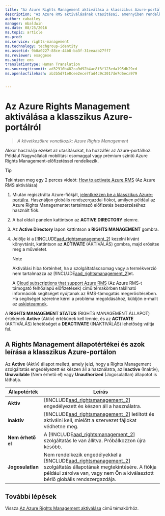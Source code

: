 ```yaml
---
title: "Az Azure Rights Management aktiválása a klasszikus Azure-portálról | Azure RMS"
description: "Az Azure RMS aktiválásának utasításai, amennyiben rendelkezik Azure-portálhoz való hozzáféréssel. Például Nagyvállalati mobilitási csomaggal vagy prémium szintű Azure Rights Management-előfizetéssel rendelkezik."
author: cabailey
manager: mbaldwin
ms.date: 08/25/2016
ms.topic: article
ms.prod: 
ms.service: rights-management
ms.technology: techgroup-identity
ms.assetid: 9b0a0227-88ce-44b8-ba3f-31eeaab27ff7
ms.reviewer: esaggese
ms.suite: ems
translationtype: Human Translation
ms.sourcegitcommit: ad32910b482ca9d92b4ac8f3f123eda195db29cd
ms.openlocfilehash: ab3b5d71e8cee2ece7fad4c9c3017de7d6eca979


---
```


# Az Azure Rights Management aktiválása a klasszikus Azure-portálról

>*A következőkre vonatkozik: Azure Rights Management*


Akkor használja ezeket az utasításokat, ha hozzáfér az Azure-portálhoz. Például Nagyvállalati mobilitási csomaggal vagy prémium szintű Azure Rights Management-előfizetéssel rendelkezik.

> [!TIP]
> Tekintsen meg egy 2 perces videót: [How to activate Azure RMS](https://channel9.msdn.com/series/pit-stop-enterprise-mobility-suite/activate-azure-rms) (Az Azure RMS aktiválása)

1.  Miután regisztrálta Azure-fiókját, [jelentkezzen be a klasszikus Azure-portálra](http://go.microsoft.com/fwlink/p/?LinkID=275081). Használjon globális rendszergazdai fiókot, amilyen például az Azure Rights Managementet tartalmazó előfizetés beszerzéséhez használt fiók.

2.  A bal oldali panelen kattintson az **ACTIVE DIRECTORY** elemre.

3.  Az **Active Directory** lapon kattintson a **RIGHTS MANAGEMENT** gombra.

4.  Jelölje ki a [!INCLUDE[aad_rightsmanagement_2](../includes/aad_rightsmanagement_2_md.md)] kezelni kívánt könyvtárát, kattintson az **ACTIVATE** (AKTIVÁLÁS) gombra, majd erősítse meg a műveletet.

    > [!NOTE]
    >Aktiválási hiba történhet, ha a szolgáltatáscsomag vagy a termékverzió nem tartalmazza az [!INCLUDE[aad_rightsmanagement_2](../includes/aad_rightsmanagement_2_md.md)]et.
    >
    >A [Cloud subscriptions that support Azure RMS](../get-started/requirements-subscriptions.md) (Az Azure RMS-t támogató felhőalapú előfizetések) című témakörben található információk segítséget nyújtanak az RMS-támogatás megerősítésében. Ha segítséget szeretne kérni a probléma megoldásához, küldjön e-mailt az [askipteamnek](mailto:askipteam?subject=I%20cannot%20activate%20RMS).


A **RIGHTS MANAGEMENT STATUS** (RIGHTS MANAGEMENT ÁLLAPOT) értékének **Active** (Aktív) értékűnek kell lennie, és az **ACTIVATE** (AKTIVÁLÁS) lehetőséget a **DEACTIVATE** (INAKTIVÁLÁS) lehetőség váltja fel.

## A Rights Management állapotértékei és azok leírása a klasszikus Azure-portálon
Az **Active** (Aktív) állapot mellett, amely jelzi, hogy a Rights Management szolgáltatás engedélyezett és készen áll a használatra, az **Inactive** (Inaktív), **Unavailable** (Nem érhető el) vagy **Unauthorized** (Jogosulatlan) állapotot is láthatja.

|Állapotérték|Leírás|
|----------------|---------------|
|**Aktív**|[!INCLUDE[aad_rightsmanagement_2](../includes/aad_rightsmanagement_2_md.md)] engedélyezett és készen áll a használatra.|
|**Inaktív**|[!INCLUDE[aad_rightsmanagement_2](../includes/aad_rightsmanagement_2_md.md)] letiltott és aktiválni kell, mielőtt a szervezet fájlokat védhetne meg.|
|**Nem érhető el**|A [!INCLUDE[aad_rightsmanagement_2](../includes/aad_rightsmanagement_2_md.md)] szolgáltatás le van állítva. Próbálkozzon újra később.|
|**Jogosulatlan**|Nem rendelkezik engedélyekkel a [!INCLUDE[aad_rightsmanagement_2](../includes/aad_rightsmanagement_2_md.md)] szolgáltatás állapotának megtekintésére. A fiókja például zárolva van, vagy nem Ön a kiválasztott bérlő globális rendszergazdája.|

## További lépések
Vissza [Az Azure Rights Management aktiválása](activate-service.md) című témakörhöz.


<!--HONumber=Aug16_HO4-->


